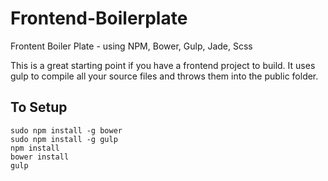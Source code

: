 # Frontend-Boilerplate
Frontent Boiler Plate - using NPM, Bower, Gulp, Jade, Scss

This is a great starting point if you have a frontend project to build. It uses gulp to compile all your source files and throws them into the public folder.

## To Setup
```
sudo npm install -g bower
sudo npm install -g gulp
npm install
bower install
gulp
```
